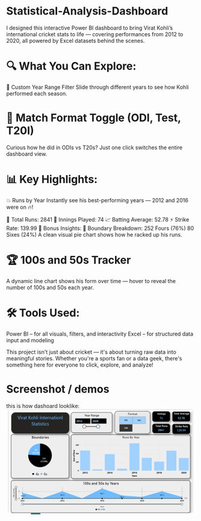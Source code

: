 # Statistical-Analysis-Dashboard
I designed this interactive Power BI dashboard to bring Virat Kohli’s international cricket stats to life — covering performances from 2012 to 2020, all powered by Excel datasets behind the scenes.

# 🔍 What You Can Explore:
📅 Custom Year Range Filter
Slide through different years to see how Kohli performed each season.

# 🏏 Match Format Toggle (ODI, Test, T20I)
Curious how he did in ODIs vs T20s? Just one click switches the entire dashboard view.

# 📊 Key Highlights:
💥 Runs by Year
Instantly see his best-performing years — 2012 and 2016 were on 🔥!

🧮 Total Runs: 2841
🧢 Innings Played: 74
📈 Batting Average: 52.78
⚡ Strike Rate: 139.99
🔔 Bonus Insights:
🎯 Boundary Breakdown:
252 Fours (76%)
80 Sixes (24%)
A clean visual pie chart shows how he racked up his runs.

# 🏆 100s and 50s Tracker
A dynamic line chart shows his form over time — hover to reveal the number of 100s and 50s each year.

# 🛠️ Tools Used:
Power BI – for all visuals, filters, and interactivity
Excel – for structured data input and modeling

This project isn't just about cricket — it's about turning raw data into meaningful stories. Whether you're a sports fan or a data geek, there's something here for everyone to click, explore, and analyze!
# Screenshot / demos
this is how dashoard looklike:
![Dasboard Preview](https://github.com/Riteshroy007/Statistical-Analysis-Dashboard/blob/main/Screenshot%202025-05-19%20204859.png)
